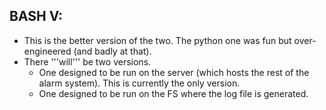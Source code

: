 ## BASH V: ##

* This is the better version of the two. The python one was fun but over-engineered (and badly at that).
* There '''will''' be two versions. 
    * One designed to be run on the server (which hosts the rest of the alarm system). This is currently the only version.
    * One designed to be run on the FS where the log file is generated.


